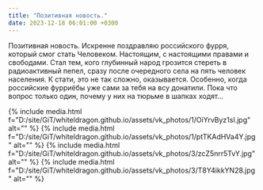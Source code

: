 ```yaml
---
title: "Позитивная новость."
date: 2023-12-18 06:01:00 +0300
---
```


Позитивная новость.
Искренне поздравляю российского фурря, который смог стать Человеком.
Настоящим, с настоящими правами и свободами. Стал тем, кого глубинный народ грозится стереть в радиоактивный пепел, сразу после очередного села на пять человек населения.
К стати, это не так сложно, оказывается. Особенно, когда российские фурриёбы уже сами за тебя на всу донатили.
Пока что вопрос только один, почему у них на тюрьме в шапках ходят...


{% include media.html f="D:/site/GiT/whiteldragon.github.io/assets/vk_photos/1/OiYrvByz1sI.jpg" alt="" %}
{% include media.html f="D:/site/GiT/whiteldragon.github.io/assets/vk_photos/1/ptTKAdHVa4Y.jpg" alt="" %}
{% include media.html f="D:/site/GiT/whiteldragon.github.io/assets/vk_photos/3/zcZ5nrr5TvY.jpg" alt="" %}
{% include media.html f="D:/site/GiT/whiteldragon.github.io/assets/vk_photos/3/T8Y4ikkYN28.jpg" alt="" %}

